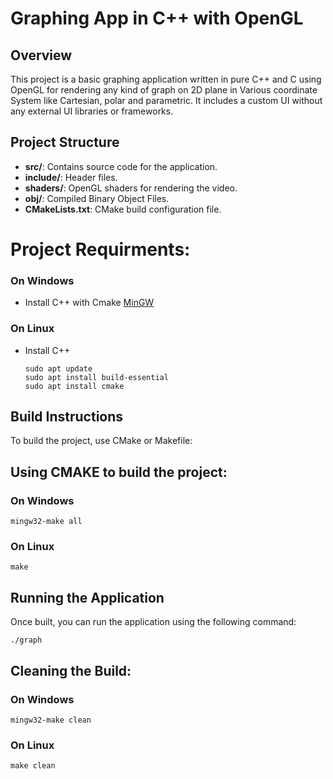 # Graphing App in C++ with OpenGL

## Overview
This project is a basic graphing application written in pure C++ and C using OpenGL for rendering any kind of graph on 2D plane in Various coordinate System like Cartesian, polar and parametric. It includes a custom UI without any external UI libraries or frameworks.

## Project Structure
- **src/**: Contains source code for the application.
- **include/**: Header files.
- **shaders/**: OpenGL shaders for rendering the video.
- **obj/**: Compiled Binary Object Files.
- **CMakeLists.txt**: CMake build configuration file.

# Project Requirments: 
### On Windows
- Install C++ with Cmake [MinGW](https://sourceforge.net/projects/mingw/)

### On Linux
- Install C++
    ```
    sudo apt update
    sudo apt install build-essential
    sudo apt install cmake
    ```

## Build Instructions
To build the project, use CMake or Makefile:

## Using CMAKE to build the project:
### On Windows
```
mingw32-make all
```
### On Linux
```
make
```
## Running the Application
Once built, you can run the application using the following command:
```
./graph
```
## Cleaning the Build:
### On Windows
```
mingw32-make clean
```
### On Linux
```
make clean
```


